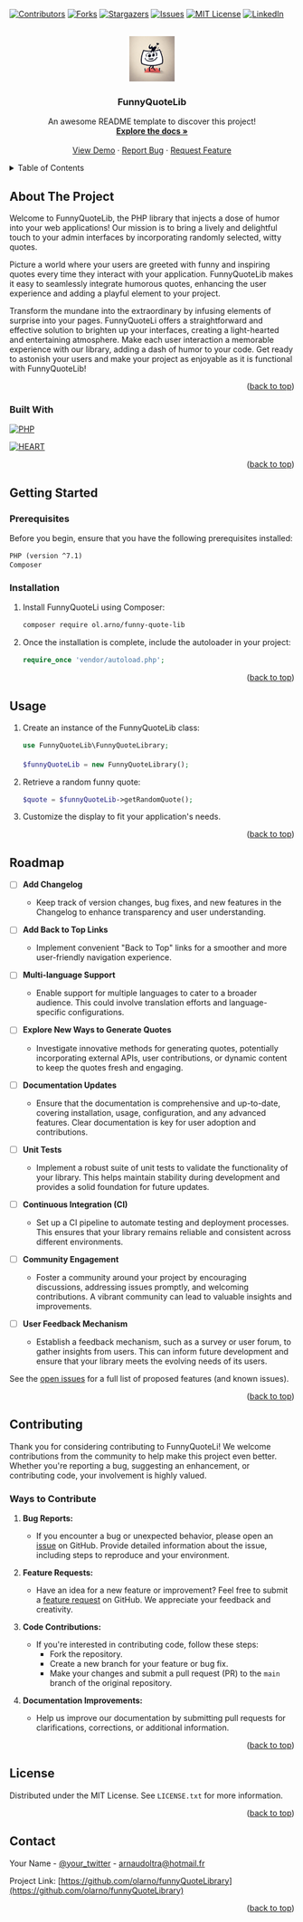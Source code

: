 <!-- Improved compatibility of back to top link: See: https://github.com/othneildrew/Best-README-Template/pull/73 -->
<a name="readme-top"></a>
<!--
*** Thanks for checking out the Best-README-Template. If you have a suggestion
*** that would make this better, please fork the repo and create a pull request
*** or simply open an issue with the tag "enhancement".
*** Don't forget to give the project a star!
*** Thanks again! Now go create something AMAZING! :D
-->



<!-- PROJECT SHIELDS -->
<!--
*** I'm using markdown "reference style" links for readability.
*** Reference links are enclosed in brackets [ ] instead of parentheses ( ).
*** See the bottom of this document for the declaration of the reference variables
*** for contributors-url, forks-url, etc. This is an optional, concise syntax you may use.
*** https://www.markdownguide.org/basic-syntax/#reference-style-links
-->
[![Contributors][contributors-shield]][contributors-url]
[![Forks][forks-shield]][forks-url]
[![Stargazers][stars-shield]][stars-url]
[![Issues][issues-shield]][issues-url]
[![MIT License][license-shield]][license-url]
[![LinkedIn][linkedin-shield]][linkedin-url]



<!-- PROJECT LOGO -->
<br />
<div align="center">
  <a href="https://github.com/othneildrew/Best-README-Template">
    <img src="images/logo.jpg" alt="Logo" width="80" height="80">
  </a>

  <h3 align="center">FunnyQuoteLib</h3>

  <p align="center">
    An awesome README template to discover this project!
    <br />
    <a href="https://github.com/othneildrew/Best-README-Template"><strong>Explore the docs »</strong></a>
    <br />
    <br />
    <a href="https://github.com/othneildrew/Best-README-Template">View Demo</a>
    ·
    <a href="https://github.com/othneildrew/Best-README-Template/issues">Report Bug</a>
    ·
    <a href="https://github.com/othneildrew/Best-README-Template/issues">Request Feature</a>
  </p>
</div>



<!-- TABLE OF CONTENTS -->
<details>
  <summary>Table of Contents</summary>
  <ol>
    <li>
      <a href="#about-the-project">About The Project</a>
      <ul>
        <li><a href="#built-with">Built With</a></li>
      </ul>
    </li>
    <li>
      <a href="#getting-started">Getting Started</a>
      <ul>
        <li><a href="#prerequisites">Prerequisites</a></li>
        <li><a href="#installation">Installation</a></li>
      </ul>
    </li>
    <li><a href="#usage">Usage</a></li>
    <li><a href="#roadmap">Roadmap</a></li>
    <li><a href="#contributing">Contributing</a></li>
    <li><a href="#license">License</a></li>
    <li><a href="#contact">Contact</a></li>
    <li><a href="#acknowledgments">Acknowledgments</a></li>
  </ol>
</details>



<!-- ABOUT THE PROJECT -->
## About The Project

Welcome to FunnyQuoteLib, the PHP library that injects a dose of humor into your web applications! Our mission is to bring a lively and delightful touch to your admin interfaces by incorporating randomly selected, witty quotes. 

Picture a world where your users are greeted with funny and inspiring quotes every time they interact with your application. FunnyQuoteLib makes it easy to seamlessly integrate humorous quotes, enhancing the user experience and adding a playful element to your project.

Transform the mundane into the extraordinary by infusing elements of surprise into your pages. FunnyQuoteLi offers a straightforward and effective solution to brighten up your interfaces, creating a light-hearted and entertaining atmosphere. Make each user interaction a memorable experience with our library, adding a dash of humor to your code. Get ready to astonish your users and make your project as enjoyable as it is functional with FunnyQuoteLib!

<p align="right">(<a href="#readme-top">back to top</a>)</p>



### Built With

[![PHP][PHP-shield]][PHP-url]

[![HEART][HEART-shield]][HEART-url]

<p align="right">(<a href="#readme-top">back to top</a>)</p>



<!-- GETTING STARTED -->
## Getting Started

### Prerequisites

Before you begin, ensure that you have the following prerequisites installed:

    PHP (version ^7.1)
    Composer 

### Installation

1. Install FunnyQuoteLi using Composer:
   ```sh
   composer require ol.arno/funny-quote-lib
   ```
2. Once the installation is complete, include the autoloader in your project:
   ```php
   require_once 'vendor/autoload.php';
   ```

<p align="right">(<a href="#readme-top">back to top</a>)</p>



<!-- USAGE EXAMPLES -->
## Usage

1. Create an instance of the FunnyQuoteLib class:
    ```php
    use FunnyQuoteLib\FunnyQuoteLibrary;

    $funnyQuoteLib = new FunnyQuoteLibrary();
    ```
2. Retrieve a random funny quote:
    ```php
    $quote = $funnyQuoteLib->getRandomQuote();
    ```
3. Customize the display to fit your application's needs.

<p align="right">(<a href="#readme-top">back to top</a>)</p>

<!-- ROADMAP -->
## Roadmap

- [ ] **Add Changelog**
  - Keep track of version changes, bug fixes, and new features in the Changelog to enhance transparency and user understanding.

- [ ] **Add Back to Top Links**
  - Implement convenient "Back to Top" links for a smoother and more user-friendly navigation experience.

- [ ] **Multi-language Support**
  - Enable support for multiple languages to cater to a broader audience. This could involve translation efforts and language-specific configurations.

- [ ] **Explore New Ways to Generate Quotes**
  - Investigate innovative methods for generating quotes, potentially incorporating external APIs, user contributions, or dynamic content to keep the quotes fresh and engaging.

- [ ] **Documentation Updates**
  - Ensure that the documentation is comprehensive and up-to-date, covering installation, usage, configuration, and any advanced features. Clear documentation is key for user adoption and contributions.

- [ ] **Unit Tests**
  - Implement a robust suite of unit tests to validate the functionality of your library. This helps maintain stability during development and provides a solid foundation for future updates.

- [ ] **Continuous Integration (CI)**
  - Set up a CI pipeline to automate testing and deployment processes. This ensures that your library remains reliable and consistent across different environments.

- [ ] **Community Engagement**
  - Foster a community around your project by encouraging discussions, addressing issues promptly, and welcoming contributions. A vibrant community can lead to valuable insights and improvements.

- [ ] **User Feedback Mechanism**
  - Establish a feedback mechanism, such as a survey or user forum, to gather insights from users. This can inform future development and ensure that your library meets the evolving needs of its users.



See the [open issues](https://github.com/olarno/funnyQuoteLibrary/issues) for a full list of proposed features (and known issues).

<p align="right">(<a href="#readme-top">back to top</a>)</p>



<!-- CONTRIBUTING -->
## Contributing

Thank you for considering contributing to FunnyQuoteLi! We welcome contributions from the community to help make this project even better. Whether you're reporting a bug, suggesting an enhancement, or contributing code, your involvement is highly valued.

### Ways to Contribute

1. **Bug Reports:**
   - If you encounter a bug or unexpected behavior, please open an [issue](https://github.com/olarno/funnyQuoteLibrary/issues) on GitHub. Provide detailed information about the issue, including steps to reproduce and your environment.

2. **Feature Requests:**
   - Have an idea for a new feature or improvement? Feel free to submit a [feature request](https://github.com/olarno/funnyQuoteLibrary/issues) on GitHub. We appreciate your feedback and creativity.

3. **Code Contributions:**
   - If you're interested in contributing code, follow these steps:
     - Fork the repository.
     - Create a new branch for your feature or bug fix.
     - Make your changes and submit a pull request (PR) to the `main` branch of the original repository.

4. **Documentation Improvements:**
   - Help us improve our documentation by submitting pull requests for clarifications, corrections, or additional information.


<p align="right">(<a href="#readme-top">back to top</a>)</p>



<!-- LICENSE -->
## License

Distributed under the MIT License. See `LICENSE.txt` for more information.

<p align="right">(<a href="#readme-top">back to top</a>)</p>



<!-- CONTACT -->
## Contact

Your Name - [@your_twitter](https://twitter.com/arno_ol) - arnaudoltra@hotmail.fr

Project Link: [https://github.com/olarno/funnyQuoteLibrary](https://github.com/olarno/funnyQuoteLibrary)

<p align="right">(<a href="#readme-top">back to top</a>)</p>


<!-- MARKDOWN LINKS & IMAGES -->
<!-- https://www.markdownguide.org/basic-syntax/#reference-style-links -->
[contributors-shield]: https://img.shields.io/github/contributors/olarno/funnyQuoteLibrary?style=for-the-badge
[contributors-url]: https://github.com/olarno/funnyQuoteLibrary/graphs/contributors
[forks-shield]: https://img.shields.io/github/forks/olarno/funnyQuoteLibrary?style=for-the-badge
[forks-url]: https://github.com/olarno/funnyQuoteLibrary/network/members
[stars-shield]: https://img.shields.io/github/stars/olarno/funnyQuoteLibrary?style=for-the-badge
[stars-url]: https://github.com/olarno/funnyQuoteLibrary/stargazers
[issues-shield]: https://img.shields.io/github/issues/olarno/funnyQuoteLibrary?style=for-the-badge
[issues-url]: https://github.com/olarno/funnyQuoteLibrary/issues
[license-shield]: https://img.shields.io/github/license/olarno/funnyQuoteLibrary?style=for-the-badge
[license-url]: https://github.com/olarno/funnyQuoteLibrary/blob/master/LICENSE.txt
[linkedin-shield]: https://img.shields.io/badge/-LinkedIn-black.svg?style=for-the-badge&logo=linkedin&colorB=555
[linkedin-url]: https://www.linkedin.com/in/arnaud-oltra/
[PHP-shield]: https://img.shields.io/badge/PHP-777BB4?style=for-the-badge&logo=php&logoColor=white
[PHP-url]: https://www.php.net/
[HEART-shield]: https://forthebadge.com/images/badges/built-with-love.svg
[HEART-url]: https://www.linkedin.com/in/arnaud-oltra/